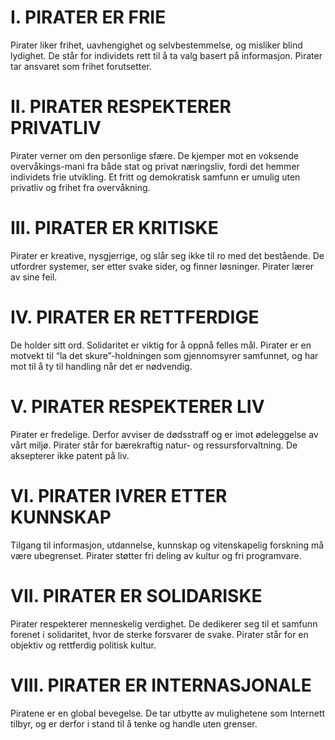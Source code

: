 # I. PIRATER ER FRIE
Pirater liker frihet, uavhengighet og selvbestemmelse, og misliker blind lydighet. De står for individets rett til å ta valg basert på informasjon. Pirater tar ansvaret som frihet forutsetter.

# II. PIRATER RESPEKTERER PRIVATLIV
Pirater verner om den personlige sfære. De kjemper mot en voksende overvåkings-mani fra både stat og privat næringsliv, fordi det hemmer individets frie utvikling. Et fritt og demokratisk samfunn er umulig uten privatliv og frihet fra overvåkning.

# III. PIRATER ER KRITISKE
Pirater er kreative, nysgjerrige, og slår seg ikke til ro med det bestående. De utfordrer systemer, ser etter svake sider, og finner løsninger. Pirater lærer av sine feil.

# IV. PIRATER ER RETTFERDIGE
De holder sitt ord. Solidaritet er viktig for å oppnå felles mål. Pirater er en motvekt til “la det skure”-holdningen som gjennomsyrer samfunnet, og har mot til å ty til handling når det er nødvendig.

# V. PIRATER RESPEKTERER LIV
Pirater er fredelige. Derfor avviser de dødsstraff og er imot ødeleggelse av vårt miljø. Pirater står for bærekraftig natur- og ressursforvaltning. De aksepterer ikke patent på liv.

# VI. PIRATER IVRER ETTER KUNNSKAP
Tilgang til informasjon, utdannelse, kunnskap og vitenskapelig forskning må være ubegrenset. Pirater støtter fri deling av kultur og fri programvare.

# VII. PIRATER ER SOLIDARISKE
Pirater respekterer menneskelig verdighet. De dedikerer seg til et samfunn forenet i solidaritet, hvor de sterke forsvarer de svake. Pirater står for en objektiv og rettferdig politisk kultur.

# VIII. PIRATER ER INTERNASJONALE
Piratene er en global bevegelse. De tar utbytte av mulighetene som Internett tilbyr, og er derfor i stand til å tenke og handle uten grenser.
